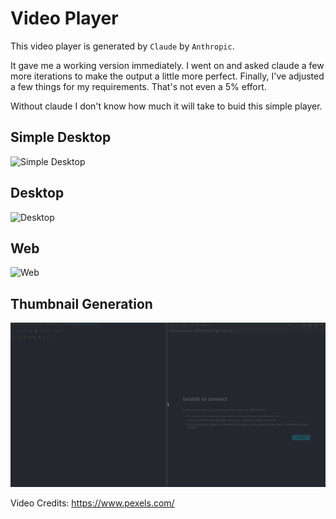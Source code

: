 # Video Player

This video player is generated by `Claude` by `Anthropic`.

It gave me a working version immediately. I went on and asked claude a few more iterations to make the output a little more perfect. Finally, I've adjusted a few things for my requirements. That's not even a 5% effort.

Without claude I don't know how much it will take to buid this simple player.

## Simple Desktop

![Simple Desktop](simple_desktop_demo.gif)

## Desktop

![Desktop](desktop_demo.gif)

## Web

![Web](web_demo.gif)

## Thumbnail Generation

![Thumbnail Generation](thumbnails_demo.gif)


Video Credits: https://www.pexels.com/

